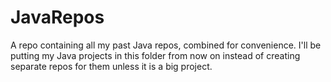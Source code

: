 # JavaRepos
A repo containing all my past Java repos, combined for convenience. I'll be putting my Java projects in this folder from now on instead of creating separate repos for them unless it is a big project.
